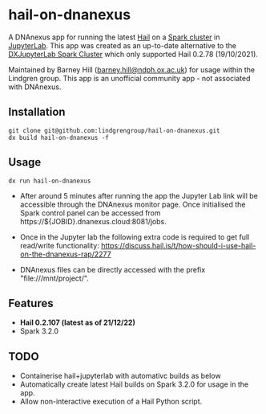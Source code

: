 # hail-on-dnanexus

A DNAnexus app for running the latest [Hail](https://github.com/hail-is/hail) on a [Spark cluster](https://github.com/apache/spark) in [JupyterLab](https://github.com/jupyterlab/jupyterlab). This app was created as an up-to-date alternative to the [DXJupyterLab Spark Cluster](https://documentation.dnanexus.com/user/jupyter-notebooks/dxjupyterlab-spark-cluster) which only supported Hail 0.2.78 (19/10/2021).

Maintained by Barney Hill (barney.hill@ndph.ox.ac.uk) for usage within the Lindgren group. This app is an unofficial community app - not associated with DNAnexus.

## Installation
```
git clone git@github.com:lindgrengroup/hail-on-dnanexus.git
dx build hail-on-dnanexus -f
```

## Usage
```
dx run hail-on-dnanexus
```
- After around 5 minutes after running the app the Jupyter Lab link will be accessible through the DNAnexus monitor page. Once initialised the Spark control panel can be accessed from https://${JOBID}.dnanexus.cloud:8081/jobs.

- Once in the Jupyter lab the following extra code is required to get full read/write functionality: https://discuss.hail.is/t/how-should-i-use-hail-on-the-dnanexus-rap/2277

- DNAnexus files can be directly accessed with the prefix "file:///mnt/project/".

## Features
- __Hail 0.2.107 (latest as of 21/12/22)__
- Spark 3.2.0

## TODO
- Containerise hail+jupyterlab with automativc builds as below
- Automatically create latest Hail builds on Spark 3.2.0 for usage in the app.
- Allow non-interactive execution of a Hail Python script.
